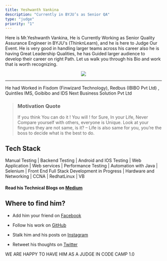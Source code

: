 ```yaml
---
title: Yeshwanth Vankina
description: "Currently in BYJU’s as Senior QA"
type: "judge"
priority: "1"
---
```


Here is Mr.Yeshwanth Vankina, He is Currently Working as Senior Quality Assurance Engineer in BYJU's (ThinknLearn), and he is here to Judge Our Event. He is very good in handling larger teams across his career also he is having Great Leadership Qualities, he has Guided larger audience to develop their career on right Path. Let us walk you through his Bio and work that is worth recognizing.

<p Align="center">
<img src="https://scontent-del1-1.xx.fbcdn.net/v/t1.0-9/87896787_2935197623186173_8413539280130932736_n.jpg?_nc_cat=111&_nc_sid=09cbfe&_nc_ohc=O2R77f4Y9qgAX-bjxQd&_nc_ht=scontent-del1-1.xx&oh=a84494b3f4423078b9f3aed5217ae068&oe=5F2E2C76"/>
</p>

---

He had Worked in Fisdom (Finwizard Technology), Redbus (IBIBO Pvt Ltd) , Quintiles IMS, Goibibo and IDS Next Business Solution Pvt Ltd 

> ### Motivation Quote
> If you think You can do it ! You will ! for Sure, In your Life, Never Compare yourself with others, everyone is Unique. Look at your fingures they are not same, is it? – Life is also same for you, you’re the boss to decide what is the best to do.

## Tech Stack

Manual Testing | Backend Testing | Android and IOS Testing | Web Application | Web services | Performance Testing | Automation with Java | Selenium | Front End Full Stack Development in Progress | Hardware and Networking | CCNA | RedhatLinux | VB 

#### Read his Technical Blogs on [Medium](https://medium.com/@yeshwanth.vankina1)

## Where to find him? 

- Add him your friend on [Facebook](https://www.facebook.com/ChallengerYeshwanth)

- Follow his work on [GitHub](https://github.com/Yesh1712/)

- Stalk him and his posts on [Instagram](https://www.instagram.com/yeshwanth.vankina/)
 
- Retweet his thoughts on [Twitter](https://twitter.com/Yeshwanth_1990)


WE ARE HAPPY TO HAVE HIM AS A JUDGE IN CODE CAMP 1.0